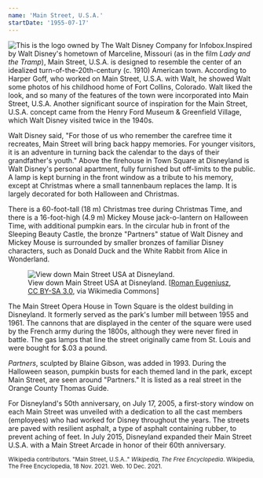 ```yaml
---
name: 'Main Street, U.S.A.'
startDate: '1955-07-17'
---
```


<img src="https://upload.wikimedia.org/wikipedia/en/thumb/6/69/Main_Street%2C_U.S.A._logo.svg/300px-Main_Street%2C_U.S.A._logo.svg.png" alt="This is the logo owned by The Walt Disney Company for Infobox." title="This is the logo owned by The Walt Disney Company for Infobox." class="align-right">Inspired by Walt Disney's hometown of Marceline, Missouri (as in the film _Lady and the Tramp_), Main Street, U.S.A. is designed to resemble the center of an idealized turn-of-the-20th-century (c. 1910) American town. According to Harper Goff, who worked on Main Street, U.S.A. with Walt, he showed Walt some photos of his childhood home of Fort Collins, Colorado. Walt liked the look, and so many of the features of the town were incorporated into Main Street, U.S.A. Another significant source of inspiration for the Main Street, U.S.A. concept came from the Henry Ford Museum & Greenfield Village, which Walt Disney visited twice in the 1940s.

Walt Disney said, "For those of us who remember the carefree time it recreates, Main Street will bring back happy memories. For younger visitors, it is an adventure in turning back the calendar to the days of their grandfather's youth." Above the firehouse in Town Square at Disneyland is Walt Disney's personal apartment, fully furnished but off-limits to the public. A lamp is kept burning in the front window as a tribute to his memory, except at Christmas where a small tannenbaum replaces the lamp. It is largely decorated for both Halloween and Christmas.

There is a 60-foot-tall (18 m) Christmas tree during Christmas Time, and there is a 16-foot-high (4.9 m) Mickey Mouse jack-o-lantern on Halloween Time, with additional pumpkin ears. In the circular hub in front of the Sleeping Beauty Castle, the bronze "Partners" statue of Walt Disney and Mickey Mouse is surrounded by smaller bronzes of familiar Disney characters, such as Donald Duck and the White Rabbit from Alice in Wonderland.

<figure class="align-left">
<img src="https://upload.wikimedia.org/wikipedia/commons/thumb/8/81/Anaheim%2CCalifornia%2CUSA._-_panoramio_%281%29.jpg/600px-Anaheim%2CCalifornia%2CUSA._-_panoramio_%281%29.jpg" alt="View down Main Street USA at Disneyland." title="View down Main Street USA at Disneyland.">

<figcaption>View down Main Street USA at Disneyland. [<a href="https://commons.wikimedia.org/wiki/File:Anaheim,California,USA._-_panoramio_(1).jpg">Roman Eugeniusz</a>, <a href="https://creativecommons.org/licenses/by-sa/3.0">CC BY-SA 3.0</a>, via Wikimedia Commons]</figcaption>
</figure>

The Main Street Opera House in Town Square is the oldest building in Disneyland. It formerly served as the park's lumber mill between 1955 and 1961. The cannons that are displayed in the center of the square were used by the French army during the 1800s, although they were never fired in battle. The gas lamps that line the street originally came from St. Louis and were bought for $.03 a pound.

_Partners_, sculpted by Blaine Gibson, was added in 1993. During the Halloween season, pumpkin busts for each themed land in the park, except Main Street, are seen around "Partners." It is listed as a real street in the Orange County Thomas Guide.

For Disneyland's 50th anniversary, on July 17, 2005, a first-story window on each Main Street was unveiled with a dedication to all the cast members (employees) who had worked for Disney throughout the years. The streets are paved with resilient asphalt, a type of asphalt containing rubber, to prevent aching of feet. In July 2015, Disneyland expanded their Main Street U.S.A. with a Main Street Arcade in honor of their 60th anniversary. 

<small>Wikipedia contributors. "Main Street, U.S.A.." _Wikipedia, The Free Encyclopedia_. Wikipedia, The Free Encyclopedia, 18 Nov. 2021. Web. 10 Dec. 2021.</small>
